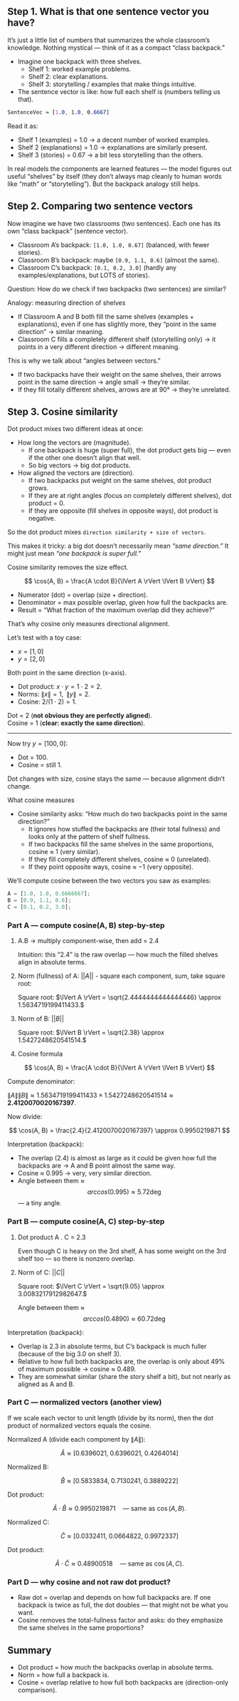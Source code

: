 ## Step 1. What is that one sentence vector you have?

It’s just a little list of numbers that summarizes the whole classroom’s knowledge. Nothing mystical — think of it as a compact “class backpack.”

- Imagine one backpack with three shelves.
  - Shelf 1: worked example problems.
  - Shelf 2: clear explanations.
  - Shelf 3: storytelling / examples that make things intuitive.
- The sentence vector is like: how full each shelf is (numbers telling us that).

```css
SentenceVec ≈ [1.0, 1.0, 0.6667]
```

Read it as:

- Shelf 1 (examples) = 1.0 → a decent number of worked examples.
- Shelf 2 (explanations) = 1.0 → explanations are similarly present.
- Shelf 3 (stories) = 0.67 → a bit less storytelling than the others.

In real models the components are learned features — the model figures out useful “shelves” by itself (they don’t always map cleanly to human words like “math” or “storytelling”). But the backpack analogy still helps.

## Step 2. Comparing two sentence vectors

Now imagine we have two classrooms (two sentences). Each one has its own “class backpack” (sentence vector).

- Classroom A’s backpack: `[1.0, 1.0, 0.67]` (balanced, with fewer stories).
- Classroom B’s backpack: maybe `[0.9, 1.1, 0.6]` (almost the same).
- Classroom C’s backpack: `[0.1, 0.2, 3.0]` (hardly any examples/explanations, but LOTS of stories).

Question: How do we check if two backpacks (two sentences) are similar?

Analogy: measuring direction of shelves

- If Classroom A and B both fill the same shelves (examples + explanations), even if one has slightly more, they “point in the same direction” → similar meaning.
- Classroom C fills a completely different shelf (storytelling only) → it points in a very different direction → different meaning.

This is why we talk about “angles between vectors.”

- If two backpacks have their weight on the same shelves, their arrows point in the same direction → angle small → they’re similar.
- If they fill totally different shelves, arrows are at 90° → they’re unrelated.

## Step 3. Cosine similarity

Dot product mixes two different ideas at once:

- How long the vectors are (magnitude).
  - If one backpack is huge (super full), the dot product gets big — even if the other one doesn’t align that well.
  - So big vectors → big dot products.
- How aligned the vectors are (direction).
  - If two backpacks put weight on the same shelves, dot product grows.
  - If they are at right angles (focus on completely different shelves), dot product = 0.
  - If they are opposite (fill shelves in opposite ways), dot product is negative.

So the dot product mixes `direction similarity + size of vectors`.

This makes it tricky: a big dot doesn’t necessarily mean _“same direction.”_ It might just mean _“one backpack is super full.”_

Cosine similarity removes the size effect.

$$
\cos(A, B) = \frac{A \cdot B}{\lVert A \rVert \lVert B \rVert}
$$

- Numerator (dot) = overlap (size + direction).
- Denominator = max possible overlap, given how full the backpacks are.
- Result = “What fraction of the maximum overlap did they achieve?”

That’s why cosine only measures directional alignment.

Let’s test with a toy case:

- $x = [1, 0]$
- $y = [2, 0]$

Both point in the same direction (x-axis).

- Dot product: $x \cdot y = 1 \cdot 2 = 2$.
- Norms: $\lVert x \rVert = 1,\;\; \lVert y \rVert = 2$.
- Cosine: $2 / (1 \cdot 2) = 1$.

Dot = 2 (**not obvious they are perfectly aligned**).  
Cosine = 1 (**clear: exactly the same direction**).

---

Now try $y = [100, 0]$:

- Dot = 100.
- Cosine = still 1.

Dot changes with size, cosine stays the same — because alignment didn’t change.

What cosine measures

- Cosine similarity asks: “How much do two backpacks point in the same direction?”
  - It ignores how stuffed the backpacks are (their total fullness) and looks only at the pattern of shelf fullness.
  - If two backpacks fill the same shelves in the same proportions, cosine ≈ 1 (very similar).
  - If they fill completely different shelves, cosine ≈ 0 (unrelated).
  - If they point opposite ways, cosine ≈ −1 (very opposite).

We’ll compute cosine between the two vectors you saw as examples:

```js
A = [1.0, 1.0, 0.6666667];
B = [0.9, 1.1, 0.6];
C = [0.1, 0.2, 3.0];
```

### Part A — compute cosine(A, B) step-by-step

1. A.B -> multiply component-wise, then add
   = 2.4

   Intuition: this “2.4” is the raw overlap — how much the filled shelves align in absolute terms.

2. Norm (fullness) of A: $||A||$ - square each component, sum, take square root:

   Square root: $\lVert A \rVert = \sqrt{2.4444444444444446} \approx 1.5634719199411433.$

3. Norm of B: $||B||$

   Square root: $\lVert B \rVert = \sqrt{2.38} \approx 1.5427248620541514.$

4. Cosine formula

$$
\cos(A, B) = \frac{A \cdot B}{\lVert A \rVert \lVert B \rVert}
$$

Compute denominator:

$\lVert A \rVert \lVert B \rVert \approx 1.5634719199411433 \times 1.5427248620541514 \approx \mathbf{2.4120070020167397}$.

Now divide:

$$
\cos(A, B) = \frac{2.4}{2.4120070020167397} \approx 0.9950219871
$$

Interpretation (backpack):

- The overlap (2.4) is almost as large as it could be given how full the backpacks are → A and B point almost the same way.
- Cosine ≈ 0.995 → very, very similar direction.
- Angle between them ≈ $$ arccos(0.995)≈5.72 \deg $$ — a tiny angle.

### Part B — compute cosine(A, C) step-by-step

1. Dot product A . C = 2.3

   Even though C is heavy on the 3rd shelf, A has some weight on the 3rd shelf too — so there is nonzero overlap.

2. Norm of C: $||C||$

   Square root: $\lVert C \rVert = \sqrt{9.05} \approx 3.0083217912982647.$

   Angle between them ≈ $$ arccos(0.4890)≈60.72 \deg $$

Interpretation (backpack):

- Overlap is 2.3 in absolute terms, but C’s backpack is much fuller (because of the big 3.0 on shelf 3).
- Relative to how full both backpacks are, the overlap is only about 49% of maximum possible → cosine ≈ 0.489.
- They are somewhat similar (share the story shelf a bit), but not nearly as aligned as A and B.

### Part C — normalized vectors (another view)

If we scale each vector to unit length (divide by its norm), then the dot product of normalized vectors equals the cosine.

Normalized A (divide each component by $\lVert A \rVert$):

$$
\hat{A} \approx [0.6396021, \; 0.6396021, \; 0.4264014]
$$

Normalized B:

$$
\hat{B} \approx [0.5833834, \; 0.7130241, \; 0.3889222]
$$

Dot product:

$$
\hat{A} \cdot \hat{B} \approx 0.9950219871 \quad \text{— same as } \cos(A, B).
$$

Normalized C:

$$
\hat{C} \approx [0.0332411, \; 0.0664822, \; 0.9972337]
$$

Dot product:

$$
\hat{A} \cdot \hat{C} \approx 0.48900518 \quad \text{— same as } \cos(A, C).
$$

### Part D — why cosine and not raw dot product?

- Raw dot = overlap and depends on how full backpacks are. If one backpack is twice as full, the dot doubles — that might not be what you want.
- Cosine removes the total-fullness factor and asks: do they emphasize the same shelves in the same proportions?

## Summary

- Dot product = how much the backpacks overlap in absolute terms.
- Norm = how full a backpack is.
- Cosine = overlap relative to how full both backpacks are (direction-only comparison).
